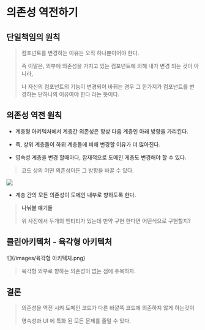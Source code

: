 # 의존성 역전하기

## 단일책임의 원칙
> 컴포넌트를 변경하는 이유는 오직 하나뿐이어야 한다.
> 
> 즉 이말은, 외부에 의존성을 가지고 있는 컴포넌트에 의해 내가 변경 되는 것이 아니라,
> 
> 나 자신의 컴포넌트의 기능이 변경되어 바뀌는 경우 그 한가지가 컴포넌트를 변경하는 단하나의 이유여야 한다 라는 뜻이다.

## 의존성 역전 원칙
- 계층형 아키텍처에서 계층간 의존성은 항상 다음 계층인 아래 방향을 가리킨다.
- 즉, 상위 계층들이 하위 계층들에 비해 변경할 이유가 더 많아진다.

- 영속성 계층을 변경 할때마다, 잠재적으로 도메인 게층도 변경해야 할 수 있다.

> 코드 상의 어떤 의존성이든 그 방향을 바꿀 수 있다.

![](/images/DI.jpeg)

- 계층 간의 모든 의존성이 도메인 내부로 향하도록 한다.

> **나눠볼 얘기들**
> 
> 위 사진에서 두개의 엔티티가 있는데 만약 구현 한다면 어떤식으로 구현할지?

## 클린아키텍처 - 육각형 아키텍처
![](/images/육각형 아키텍처.png)

> 육각형 외부로 향하는 의존성이 없는 점에 주목하자.

## 결론
> 의존성을 역전 시켜 도메인 코드가 다른 바깥쪽 코드에 의존하지 않게 하는것이 
> 
> 영속성과 UI 에 특화 된 모든 문제를 줄일 수 있다.

